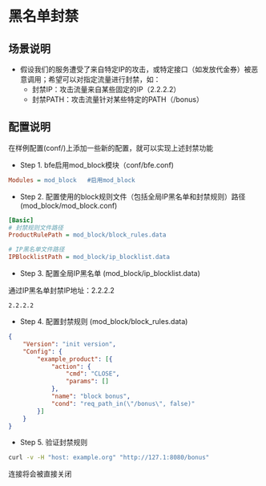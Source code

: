 # 黑名单封禁

## 场景说明

* 假设我们的服务遭受了来自特定IP的攻击，或特定接口（如发放代金券）被恶意调用；希望可以对指定流量进行封禁，如：
  * 封禁IP：攻击流量来自某些固定的IP（2.2.2.2）
  * 封禁PATH：攻击流量针对某些特定的PATH（/bonus）

## 配置说明

在样例配置(conf/)上添加一些新的配置，就可以实现上述封禁功能

* Step 1. bfe启用mod_block模块（conf/bfe.conf)

```ini
Modules = mod_block   #启用mod_block
```

* Step 2. 配置使用的block规则文件（包括全局IP黑名单和封禁规则）路径(mod_block/mod_block.conf)
  
```ini
[Basic]
# 封禁规则文件路径
ProductRulePath = mod_block/block_rules.data

# IP黑名单文件路径
IPBlocklistPath = mod_block/ip_blocklist.data
```
  
* Step 3. 配置全局IP黑名单 (mod_block/ip_blocklist.data)
  
 通过IP黑名单封禁IP地址：2.2.2.2
  
```
2.2.2.2
```
  
* Step 4. 配置封禁规则 (mod_block/block_rules.data)
  
```json
{
    "Version": "init version",
    "Config": {
        "example_product": [{
            "action": {
                "cmd": "CLOSE",
                "params": []
            },
            "name": "block bonus",
            "cond": "req_path_in(\"/bonus\", false)"
        }]
    }
}
```

* Step 5. 验证封禁规则

```bash
curl -v -H "host: example.org" "http://127.1:8080/bonus"
```

连接将会被直接关闭
